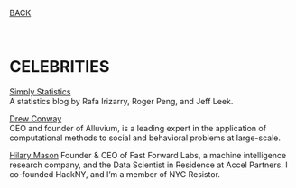 [BACK](https://tane-rs.github.io//road-to-data-science)

<br>

# CELEBRITIES

[Simply Statistics](https://simplystatistics.org/)  
A statistics blog by Rafa Irizarry, Roger Peng, and Jeff Leek. 

[Drew Conway](http://drewconway.com/)  
CEO and founder of Alluvium, is a leading expert in the application of computational methods to social and behavioral problems at large-scale.

[Hilary Mason](https://hilarymason.com/)
Founder & CEO of Fast Forward Labs, a machine intelligence research company, and the Data Scientist in Residence at Accel Partners. I co-founded HackNY, and I’m a member of NYC Resistor.